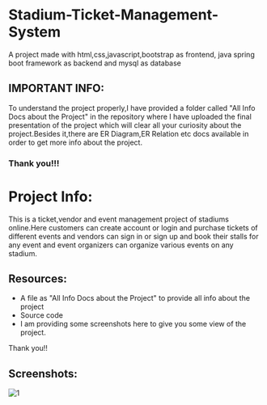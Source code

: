 # Stadium-Ticket-Management-System
A project made with html,css,javascript,bootstrap as frontend,
java spring boot framework as backend and
mysql as database
## IMPORTANT INFO:
To understand the project properly,I have provided a folder called "All Info Docs about the Project" in the repository where I have uploaded the final presentation of the project which will clear all your curiosity
about the project.Besides it,there are ER Diagram,ER Relation etc docs available in order to get more info about the project.
### Thank you!!!

# Project Info:
This is a ticket,vendor and event management project of stadiums online.Here customers can create account or login and purchase tickets of different events and vendors can sign in or sign up and book their stalls for any event and event organizers can organize various events on any stadium.
## Resources:
* A file as "All Info Docs about the Project" to provide all info about the project
* Source code
* I am providing some screenshots here to give you some view of the project.

Thank you!!
## Screenshots:
![1](Screenshots/shot0.png)
